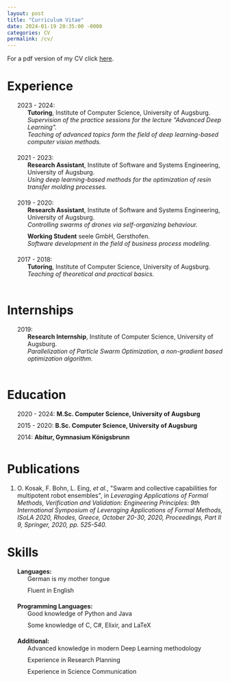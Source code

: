 ```yaml
---
layout: post
title: "Curriculum Vitae"
date: 2024-01-19 20:35:00 -0000
categories: CV
permalink: /cv/
---
```


<style>
    ul {
        list-style-type: none;
        vertical-align: middle;
        display: table-cell;
    }
    ul li {
        margin-bottom: 10px;
    }
</style>

For a pdf version of my CV click <a href="{{ site.url }}/download/cv.pdf" target="_blank">here</a>.

# Experience

- 2023 - 2024: 
    * **Tutoring**, Institute of Computer Science, University of Augsburg.<br>*Supervision of the practice sessions for the lecture "Advanced Deep Learning".<br>Teaching of advanced topics form the field of deep learning-based computer vision methods.*
- 2021 - 2023:
    * **Research Assistant**, Institute of Software and Systems Engineering, University of Augsburg.<br>*Using deep learning-based methods for the optimization of resin transfer molding processes.*
- 2019 - 2020: 
    * **Research Assistant**, Institute of Software and Systems Engineering, University of Augsburg.<br>*Controlling swarms of drones via self-organizing behaviour.*<br>
    * **Working Student** seele GmbH, Gersthofen.<br>*Software development in the field of business process modeling.*
- 2017 - 2018: 
    * **Tutoring**, Institute of Computer Science, University of Augsburg.<br>*Teaching of theoretical and practical basics.*

# Internships

- 2019: 
    * **Research Internship**, Institute of Computer Science, University of Augsburg.<br>*Parallelization of Particle Swarm Optimization, a non-gradient based optimization algorithm.*

# Education

- 2020 - 2024: **M.Sc. Computer Science, University of Augsburg**
- 2015 - 2020: **B.Sc. Computer Science, University of Augsburg**
- 2014: **Abitur, Gymnasium Königsbrunn**

# Publications

1. O. Kosak, F. Bohn, L. Eing, *et al.*, "Swarm and collective capabilities for multipotent robot ensembles", in *Leveraging Applications of Formal Methods, Verification and Validation: Engineering Principles: 9th International Symposium of Leveraging Applications of Formal Methods, ISoLA 2020, Rhodes, Greece, October 20-30, 2020, Proceedings, Part II 9, Springer, 2020, pp. 525-540.*

# Skills

- **Languages:**
    * German is my mother tongue
    * Fluent in English
- **Programming Languages:**
    * Good knowledge of Python and Java
    * Some knowledge of C, C#, Elixir, and LaTeX
- **Additional:**
    * Advanced knowledge in modern Deep Learning methodology
    * Experience in Research Planning 
    * Experience in Science Communication
